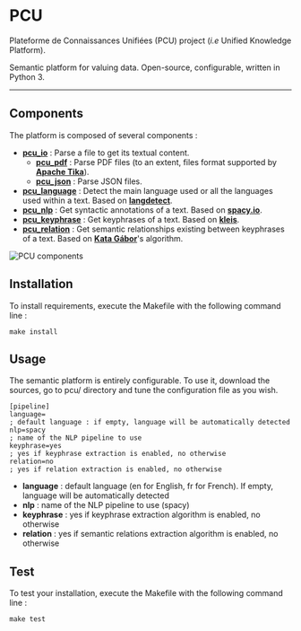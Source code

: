 # PCU
Plateforme de Connaissances Unifiées (PCU) project (*i.e* Unified Knowledge Platform).

Semantic platform for valuing data. Open-source, configurable, written in Python 3.

----

## Components

The platform is composed of several components :

* **[pcu_io][pcu_io]** : Parse a file to get its textual content. 
  * **[pcu_pdf][pcu_pdf]** : Parse PDF files (to an extent, files format supported by **[Apache Tika][tika]**).
  * **[pcu_json][pcu_json]** : Parse JSON files.
* **[pcu_language][pcu_language]** : Detect the main language used or all the languages used within a text. Based on **[langdetect][langdetect]**.
* **[pcu_nlp][pcu_nlp]** : Get syntactic annotations of a text. Based on **[spacy.io][spacy]**.
* **[pcu_keyphrase][pcu_keyphrase]** : Get keyphrases of a text. Based on **[kleis][kleis]**.
* **[pcu_relation][pcu_relation]** : Get semantic relationships existing between keyphrases of a text. Based on **[Kata Gábor][gabor]**'s algorithm.

[tika]: https://tika.apache.org
[langdetect]:https://pypi.org/project/langdetect/
[spacy]: https://spacy.io
[kleis]: https://github.com/sdhdez/kleis-keyphrase-extraction
[gabor]: http://www.inalco.fr/enseignant-chercheur/kata-gabor
[pcu_io]: https://github.com/zevio/pcu_io
[pcu_pdf]: https://github.com/zevio/pcu_pdf 
[pcu_json]: https://github.com/zevio/pcu_json
[pcu_language]: https://github.com/zevio/pcu_language
[pcu_nlp]: https://github.com/zevio/pcu_nlp
[pcu_keyphrase]: https://github.com/zevio/pcu_keyphrase
[pcu_relation]: https://github.com/zevio/pcu_relation

![PCU components](http://pix.toile-libre.org/upload/original/1540912595.png)

## Installation

To install requirements, execute the Makefile with the following command line :

`make install`

## Usage

The semantic platform is entirely configurable. To use it, download the sources, go to pcu/ directory and tune the configuration file as you wish.

```
[pipeline]
language=
; default language : if empty, language will be automatically detected
nlp=spacy 
; name of the NLP pipeline to use
keyphrase=yes
; yes if keyphrase extraction is enabled, no otherwise
relation=no
; yes if relation extraction is enabled, no otherwise
```

* **language** : default language (en for English, fr for French). If empty, language will be automatically detected
* **nlp** : name of the NLP pipeline to use (spacy)
* **keyphrase** : yes if keyphrase extraction algorithm is enabled, no otherwise
* **relation** : yes if semantic relations extraction algorithm is enabled, no otherwise

## Test

To test your installation, execute the Makefile with the following command line : 

`make test`
